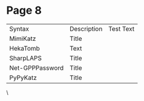 # Page 8

|                 |             |           |
| --------------- | ----------- | --------- |
| Syntax          | Description | Test Text |
| MimiKatz        | Title       |           |
| HekaTomb        | Text        |           |
| SharpLAPS       | Title       |           |
| Net-GPPPassword | Title       |           |
| PyPyKatz        | Title       |           |

\
